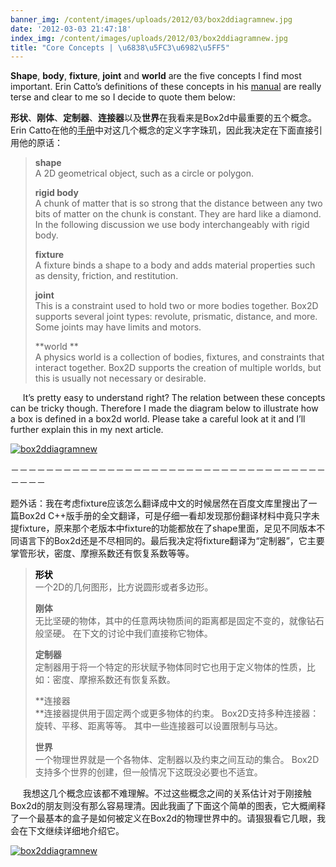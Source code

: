 ```yaml
---
banner_img: /content/images/uploads/2012/03/box2ddiagramnew.jpg
date: '2012-03-03 21:47:18'
index_img: /content/images/uploads/2012/03/box2ddiagramnew.jpg
title: "Core Concepts | \u6838\u5FC3\u6982\u5FF5"
---
```


**Shape**, **body**, **fixture**, **joint** and **world** are the five concepts I find most important. Erin Catto’s definitions of these concepts in his [manual](http://box2d.org/manual.pdf "manual") are really terse and clear to me so I decide to quote them below:

**形状**、**刚体**、**定制器**、**连接器**以及**世界**在我看来是Box2d中最重要的五个概念。Erin Catto在他的[手册](http://box2d.org/manual.pdf "手册")中对这几个概念的定义字字珠玑，因此我决定在下面直接引用他的原话：

> **shape**  
>  A 2D geometrical object, such as a circle or polygon.
> 
> **rigid body**  
>  A chunk of matter that is so strong that the distance between any two bits of matter on the chunk is constant. They are hard like a diamond. In the following discussion we use body interchangeably with rigid body.
> 
> **fixture**  
>  A fixture binds a shape to a body and adds material properties such as density, friction, and restitution.
> 
> **joint**  
>  This is a constraint used to hold two or more bodies together. Box2D supports several joint types: revolute, prismatic, distance, and more. Some joints may have limits and motors.
> 
> **world **  
>  A physics world is a collection of bodies, fixtures, and constraints that interact together. Box2D supports the creation of multiple worlds, but this is usually not necessary or desirable.

     It’s pretty easy to understand right? The relation between these concepts can be tricky though. Therefore I made the diagram below to illustrate how a box is defined in a box2d world. Please take a careful look at it and I’ll further explain this in my next article.

[![](/content/images/uploads/2012/03/box2ddiagramnew-1024x1024.jpg "box2ddiagramnew")](http://box2dweb.com/core-concepts-%e6%a0%b8%e5%bf%83%e6%a6%82%e5%bf%b5/box2ddiagramnew/)

－－－－－－－－－－－－－－－－－－－－－－－－－－－－－－－－－－－－－－－－

题外话：我在考虑fixture应该怎么翻译成中文的时候居然在百度文库里搜出了一篇Box2d C++版手册的全文翻译，可是仔细一看却发现那份翻译材料中竟只字未提fixture，原来那个老版本中fixture的功能都放在了shape里面，足见不同版本不同语言下的Box2d还是不尽相同的。最后我决定将fixture翻译为“定制器”，它主要掌管形状，密度、摩擦系数还有恢复系数等等。

> <span style="color: #000000;">**形状**  
> </span>一个2D的几何图形，比方说圆形或者多边形。
> 
> **刚体**  
>  无比坚硬的物体，其中的任意两块物质间的距离都是固定不变的，就像钻石般坚硬。 在下文的讨论中我们直接称它物体。
> 
> **定制器**  
>  定制器用于将一个特定的形状赋予物体同时它也用于定义物体的性质，比如：密度、摩擦系数还有恢复系数。
> 
> **连接器  
> **连接器提供用于固定两个或更多物体的约束。 Box2D支持多种连接器：旋转、平移、距离等等。 其中一些连接器可以设置限制与马达。
> 
> **世界**  
>  一个物理世界就是一个各物体、定制器以及约束之间互动的集合。 Box2D支持多个世界的创建，但一般情况下这既没必要也不适宜。

     我想这几个概念应该都不难理解。不过这些概念之间的关系估计对于刚接触Box2d的朋友则没有那么容易理清。因此我画了下面这个简单的图表，它大概阐释了一个最基本的盒子是如何被定义在Box2d的物理世界中的。请狠狠看它几眼，我会在下文继续详细地介绍它。

[![](/content/images/uploads/2012/03/box2ddiagramnew-1024x1024.jpg "box2ddiagramnew")](http://box2dweb.com/core-concepts-%e6%a0%b8%e5%bf%83%e6%a6%82%e5%bf%b5/box2ddiagramnew/)


